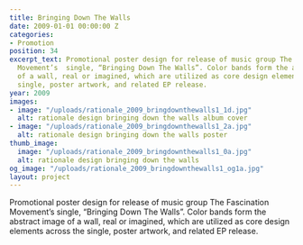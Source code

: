 ```yaml
---
title: Bringing Down The Walls
date: 2009-01-01 00:00:00 Z
categories:
- Promotion
position: 34
excerpt_text: Promotional poster design for release of music group The Fascination
  Movement’s  single, “Bringing Down The Walls”. Color bands form the abstract image
  of a wall, real or imagined, which are utilized as core design elements across the
  single, poster artwork, and related EP release.
year: 2009
images:
- image: "/uploads/rationale_2009_bringdownthewalls1_1d.jpg"
  alt: rationale design bringing down the walls album cover
- image: "/uploads/rationale_2009_bringdownthewalls1_2a.jpg"
  alt: rationale design bringing down the walls poster
thumb_image:
  image: "/uploads/rationale_2009_bringdownthewalls1_0a.jpg"
  alt: rationale design bringing down the walls
og_image: "/uploads/rationale_2009_bringdownthewalls1_og1a.jpg"
layout: project
---
```


Promotional poster design for release of music group The Fascination Movement’s  single, “Bringing Down The Walls”. Color bands form the abstract image of a wall, real or imagined, which are utilized as core design elements across the single, poster artwork, and related EP release.